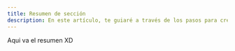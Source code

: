 ```yaml
---
title: Resumen de sección
description: En este artículo, te guiaré a través de los pasos para crear y ejecutar un simple programa "Hola Mundo" en Rust.
---
```


Aqui va el resumen XD